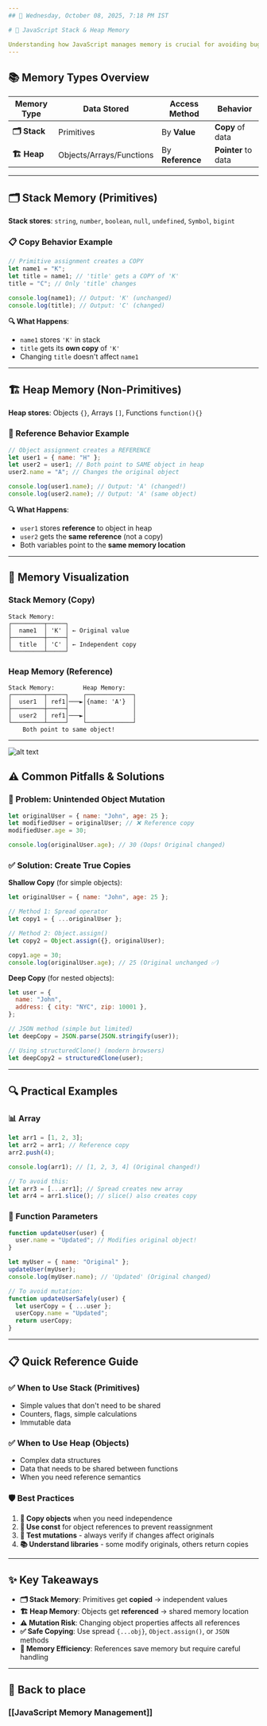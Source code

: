 ```yaml
---
## 📅 Wednesday, October 08, 2025, 7:18 PM IST

# 🧠 JavaScript Stack & Heap Memory

Understanding how JavaScript manages memory is crucial for avoiding bugs and writing efficient code.
---
```


## 📚 Memory Types Overview

| Memory Type  | Data Stored              | Access Method    | Behavior            |
| ------------ | ------------------------ | ---------------- | ------------------- |
| **🗂️ Stack** | Primitives               | By **Value**     | **Copy** of data    |
| **🏗️ Heap**  | Objects/Arrays/Functions | By **Reference** | **Pointer** to data |

---

## 🗂️ Stack Memory (Primitives)

**Stack stores**: `string`, `number`, `boolean`, `null`, `undefined`, `Symbol`, `bigint`

### 📋 Copy Behavior Example

```javascript
// Primitive assignment creates a COPY
let name1 = "K";
let title = name1; // 'title' gets a COPY of 'K'
title = "C"; // Only 'title' changes

console.log(name1); // Output: 'K' (unchanged)
console.log(title); // Output: 'C' (changed)
```

**🔍 What Happens**:

- `name1` stores `'K'` in stack
- `title` gets its **own copy** of `'K'`
- Changing `title` doesn't affect `name1`

---

## 🏗️ Heap Memory (Non-Primitives)

**Heap stores**: Objects `{}`, Arrays `[]`, Functions `function(){}`

### 🔗 Reference Behavior Example

```javascript
// Object assignment creates a REFERENCE
let user1 = { name: "H" };
let user2 = user1; // Both point to SAME object in heap
user2.name = "A"; // Changes the original object

console.log(user1.name); // Output: 'A' (changed!)
console.log(user2.name); // Output: 'A' (same object)
```

**🔍 What Happens**:

- `user1` stores **reference** to object in heap
- `user2` gets the **same reference** (not a copy)
- Both variables point to the **same memory location**

---

## 🎯 Memory Visualization

### Stack Memory (Copy)

```
Stack Memory:
┌─────────┬─────┐
│  name1  │ 'K' │ ← Original value
├─────────┼─────┤
│  title  │ 'C' │ ← Independent copy
└─────────┴─────┘
```

### Heap Memory (Reference)

```
Stack Memory:        Heap Memory:
┌─────────┬─────┐    ┌─────────────┐
│  user1  │ ref1│───►│{name: 'A'}  │
├─────────┼─────┤    │             │
│  user2  │ ref1│───►│             │
└─────────┴─────┘    └─────────────┘
    Both point to same object!
```

---

![alt text](/phase-1-foundations/03-JavaScript/imge%20for%20notes%20/image2.png)

## ⚠️ Common Pitfalls & Solutions

### 🚨 Problem: Unintended Object Mutation

```javascript
let originalUser = { name: "John", age: 25 };
let modifiedUser = originalUser; // ❌ Reference copy
modifiedUser.age = 30;

console.log(originalUser.age); // 30 (Oops! Original changed)
```

### ✅ Solution: Create True Copies

**Shallow Copy** (for simple objects):

```javascript
let originalUser = { name: "John", age: 25 };

// Method 1: Spread operator
let copy1 = { ...originalUser };

// Method 2: Object.assign()
let copy2 = Object.assign({}, originalUser);

copy1.age = 30;
console.log(originalUser.age); // 25 (Original unchanged ✅)
```

**Deep Copy** (for nested objects):

```javascript
let user = {
  name: "John",
  address: { city: "NYC", zip: 10001 },
};

// JSON method (simple but limited)
let deepCopy = JSON.parse(JSON.stringify(user));

// Using structuredClone() (modern browsers)
let deepCopy2 = structuredClone(user);
```

---

## 🔍 Practical Examples

### 📊 Array

```javascript
let arr1 = [1, 2, 3];
let arr2 = arr1; // Reference copy
arr2.push(4);

console.log(arr1); // [1, 2, 3, 4] (Original changed!)

// To avoid this:
let arr3 = [...arr1]; // Spread creates new array
let arr4 = arr1.slice(); // slice() also creates copy
```

### 🔧 Function Parameters

```javascript
function updateUser(user) {
  user.name = "Updated"; // Modifies original object!
}

let myUser = { name: "Original" };
updateUser(myUser);
console.log(myUser.name); // 'Updated' (Original changed)

// To avoid mutation:
function updateUserSafely(user) {
  let userCopy = { ...user };
  userCopy.name = "Updated";
  return userCopy;
}
```

---

## 📋 Quick Reference Guide

### ✅ When to Use Stack (Primitives)

- Simple values that don't need to be shared
- Counters, flags, simple calculations
- Immutable data

### ✅ When to Use Heap (Objects)

- Complex data structures
- Data that needs to be shared between functions
- When you need reference semantics

### 🛡️ Best Practices

1. **🔄 Copy objects** when you need independence
2. **📝 Use const** for object references to prevent reassignment
3. **🧪 Test mutations** - always verify if changes affect originals
4. **📚 Understand libraries** - some modify originals, others return copies

---

## ✨ Key Takeaways

- **🗂️ Stack Memory**: Primitives get **copied** → independent values
- **🏗️ Heap Memory**: Objects get **referenced** → shared memory location
- **⚠️ Mutation Risk**: Changing object properties affects all references
- **✅ Safe Copying**: Use spread `{...obj}`, `Object.assign()`, or `JSON` methods
- **🎯 Memory Efficiency**: References save memory but require careful handling

---

## 🔗 Back to place

### [[JavaScript Memory Management]]
